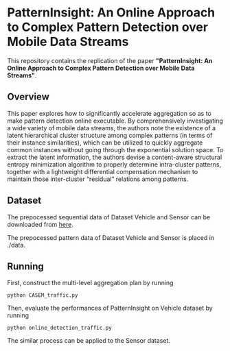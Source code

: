 # PatternInsight: An Online Approach to Complex Pattern Detection over Mobile Data Streams

This repository contains the replication of the paper **"PatternInsight: An Online Approach to Complex
Pattern Detection over Mobile Data Streams"**.

## Overview
This paper explores how to significantly accelerate aggregation so as to make pattern detection online executable.
By comprehensively investigating a wide variety of mobile data streams, the authors note the existence of a latent hierarchical cluster structure
among complex patterns (in terms of their instance similarities), which can be utilized to quickly aggregate common instances without
going through the exponential solution space. To extract the latent information, the authors devise a content-aware structural entropy minimization
algorithm to properly determine intra-cluster patterns, together with a lightweight differential compensation mechanism to maintain those
inter-cluster “residual” relations among patterns.
## Dataset

The prepocessed sequential data of Dataset Vehicle and Sensor can be downloaded from [here](https://drive.google.com/drive/folders/1kdqxAH30vOAQlq2-3J3JEU2QObVxKn5r?usp=sharing).

The prepocessed pattern data of Dataset Vehicle and Sensor is placed in ./data.
## Running

First, construct the multi-level aggregation plan by running

```
python CASEM_traffic.py 
```

Then, evaluate the performances of PatternInsight on Vehicle dataset by running

```
python online_detection_traffic.py 
```

The similar process can be applied to the Sensor dataset.